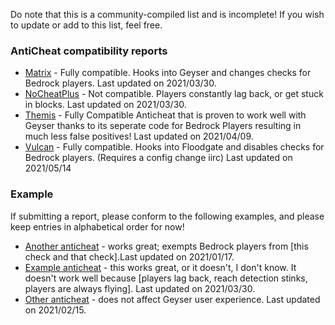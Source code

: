 Do note that this is a community-compiled list and is incomplete! If you wish to update or add to this list, feel free.

### AntiCheat compatibility reports

- [Matrix](https://matrix.rip/) - Fully compatible. Hooks into Geyser and changes checks for Bedrock players. Last updated on 2021/03/30.
- [NoCheatPlus](https://github.com/Updated-NoCheatPlus/NoCheatPlus) - Not compatible. Players constantly lag back, or get stuck in blocks. Last updated on 2021/03/30.
- [Themis](https://www.spigotmc.org/resources/themis-anti-cheat-1-16-x-bedrock-support-paper-tuinity-compatibility-free-optimized.90766/) - Fully Compatible Anticheat that is proven to work well with Geyser thanks to its seperate code for Bedrock Players resulting in much less false positives! Last updated on 2021/04/09.
- [Vulcan](https://www.spigotmc.org/resources/vulcan-advanced-cheat-detection-1-7-1-16-5.83626/) - Fully compatible. Hooks into Floodgate and disables checks for Bedrock players. (Requires a config change iirc) Last updated on 2021/05/14

### Example 

If submitting a report, please conform to the following examples, and please keep entries in alphabetical order for now!

- [Another anticheat](https://geysermc.org) - works great; exempts Bedrock players from [this check and that check].Last updated on 2021/01/17.
- [Example anticheat](https://geysermc.org) - this works great, or it doesn't, I don't know. It doesn't work well because [players lag back, reach detection stinks, players are always flying]. Last updated on 2021/03/30.
- [Other anticheat](https://geysermc.org) - does not affect Geyser user experience. Last updated on 2021/02/15.